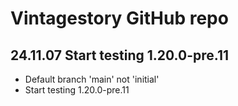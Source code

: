 # Vintagestory GitHub repo 
## 24.11.07 Start testing 1.20.0-pre.11
- Default branch 'main' not 'initial'
- Start testing 1.20.0-pre.11